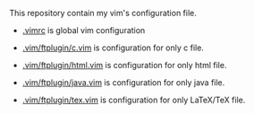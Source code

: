 This repository contain my vim's configuration file.

* [.vimrc](https://github.com/al2helal/dotfiles/blob/master/.vimrc) is global vim configuration

* [.vim/ftplugin/c.vim](https://github.com/al2helal/dotfiles/blob/master/.vim/ftplugin/c.vim) is configuration for only c file.

* [.vim/ftplugin/html.vim](https://github.com/al2helal/dotfiles/blob/master/.vim/ftplugin/html.vim) is configuration for only html file.

* [.vim/ftplugin/java.vim](https://github.com/al2helal/dotfiles/blob/master/.vim/ftplugin/java.vim) is configuration for only java file.

* [.vim/ftplugin/tex.vim](https://github.com/al2helal/dotfiles/blob/master/.vim/ftplugin/tex.vim) is configuration for only LaTeX/TeX file.
